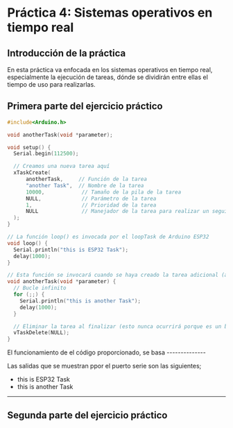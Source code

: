 # Práctica 4: Sistemas operativos en tiempo real
## Introducción de la práctica
En esta práctica va enfocada en los sistemas operativos en tiempo real, especialmente la ejecución de tareas, dónde se dividirán entre ellas el tiempo de uso para realizarlas.

## Primera parte del ejercicio práctico
```c++
#include<Arduino.h>

void anotherTask(void *parameter);

void setup() {
  Serial.begin(112500);

  // Creamos una nueva tarea aquí
  xTaskCreate(
      anotherTask,     // Función de la tarea
      "another Task",  // Nombre de la tarea
      10000,            // Tamaño de la pila de la tarea
      NULL,             // Parámetro de la tarea
      1,                // Prioridad de la tarea
      NULL              // Manejador de la tarea para realizar un seguimiento de la tarea creada
  );
}

// La función loop() es invocada por el loopTask de Arduino ESP32
void loop() {
  Serial.println("this is ESP32 Task");
  delay(1000);
}

// Esta función se invocará cuando se haya creado la tarea adicional (anotherTask)
void anotherTask(void *parameter) {
  // Bucle infinito
  for (;;) {
    Serial.println("this is another Task");
    delay(1000);
  }

  // Eliminar la tarea al finalizar (esto nunca ocurrirá porque es un bucle infinito)
  vTaskDelete(NULL);
}
```
El funcionamiento de el código proporcionado, se basa --------------


Las salidas que se muestran ppor el puerto serie son las siguientes;
   - this is ESP32 Task
   - this is another Task
______

## Segunda parte del ejercicio práctico
